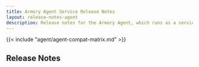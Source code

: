 ```yaml
---
title: Armory Agent Service Release Notes
layout: release-notes-agent
description: Release notes for the Armory Agent, which runs as a service and keeps track of your Kubernetes cluster. It works together with the Agent Plugin.
---
```


{{< include "agent/agent-compat-matrix.md" >}}

## Release Notes